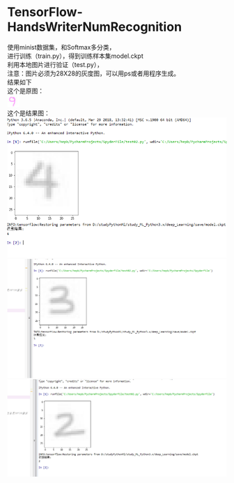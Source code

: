 # TensorFlow-HandsWriterNumRecognition
使用minist数据集，和Softmax多分类，  
进行训练（train.py），得到训练样本集model.ckpt  
利用本地图片进行验证（test.py），  
注意：图片必须为28X28的灰度图，可以用ps或者用程序生成。  
结果如下  
这个是原图：  
![原图](./num09.jpg)  
这个是结果图：  
![结果图](./result/数字4的结果.png)
![结果图](./result/num03Result.png)  
![结果图](./result/num02Result.png) 
  
